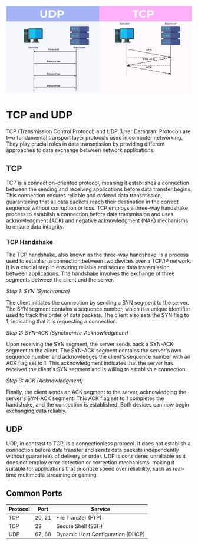 ![placeholder image](Journey/006/assets/TCP_3.png)

# TCP and UDP

TCP (Transmission Control Protocol) and UDP (User Datagram Protocol) are two fundamental transport layer protocols used in computer networking. They play crucial roles in data transmission by providing different approaches to data exchange between network applications.

## TCP

TCP is a connection-oriented protocol, meaning it establishes a connection between the sending and receiving applications before data transfer begins. This connection ensures reliable and ordered data transmission, guaranteeing that all data packets reach their destination in the correct sequence without corruption or loss. TCP employs a three-way handshake process to establish a connection before data transmission and uses acknowledgment (ACK) and negative acknowledgment (NAK) mechanisms to ensure data integrity.

### TCP Handshake

The TCP handshake, also known as the three-way handshake, is a process used to establish a connection between two devices over a TCP/IP network. It is a crucial step in ensuring reliable and secure data transmission between applications. The handshake involves the exchange of three segments between the client and the server.

*Step 1: SYN (Synchronize)*

The client initiates the connection by sending a SYN segment to the server. The SYN segment contains a sequence number, which is a unique identifier used to track the order of data packets. The client also sets the SYN flag to 1, indicating that it is requesting a connection.

*Step 2: SYN-ACK (Synchronize-Acknowledgment)*

Upon receiving the SYN segment, the server sends back a SYN-ACK segment to the client. The SYN-ACK segment contains the server's own sequence number and acknowledges the client's sequence number with an ACK flag set to 1. This acknowledgment indicates that the server has received the client's SYN segment and is willing to establish a connection.

*Step 3: ACK (Acknowledgment)*

Finally, the client sends an ACK segment to the server, acknowledging the server's SYN-ACK segment. This ACK flag set to 1 completes the handshake, and the connection is established. Both devices can now begin exchanging data reliably.

## UDP

UDP, in contrast to TCP, is a connectionless protocol. It does not establish a connection before data transfer and sends data packets independently without guarantees of delivery or order. UDP is considered unreliable as it does not employ error detection or correction mechanisms, making it suitable for applications that prioritize speed over reliability, such as real-time multimedia streaming or gaming.

## Common Ports

| Protocol | Port   | Service |
| ---------| -------| --------|
| TCP      | 20, 21 | File Transfer (FTP)|
| TCP      | 22     | Secure Shell (SSH) |
| UDP      | 67, 68 | Dynamic Host Configuration (DHCP)|